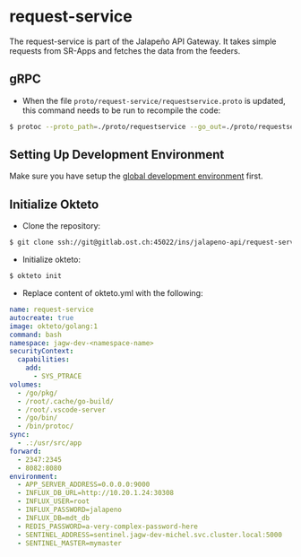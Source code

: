 # request-service
The request-service is part of the Jalapeño API Gateway. It takes simple requests from SR-Apps and fetches the data from the feeders.

## gRPC
- When the file `proto/request-service/requestservice.proto` is updated, this command needs to be run to recompile the code:
```bash
$ protoc --proto_path=./proto/requestservice --go_out=./proto/requestservice --go_opt=paths=source_relative --go-grpc_out=./proto/requestservice --go-grpc_opt=paths=source_relative ./proto/requestservice/requestservice.proto
```

## Setting Up Development Environment
Make sure you have setup the [global development environment](https://gitlab.ost.ch/ins/jalapeno-api/request-service/-/wikis/Development-Environment) first.

## Initialize Okteto
- Clone the repository:
```bash
$ git clone ssh://git@gitlab.ost.ch:45022/ins/jalapeno-api/request-service.git
```
- Initialize okteto:
```bash
$ okteto init
```
- Replace content of okteto.yml with the following:
```yml
name: request-service
autocreate: true
image: okteto/golang:1
command: bash
namespace: jagw-dev-<namespace-name>
securityContext:
  capabilities:
    add:
      - SYS_PTRACE
volumes:
  - /go/pkg/
  - /root/.cache/go-build/
  - /root/.vscode-server
  - /go/bin/
  - /bin/protoc/
sync:
  - .:/usr/src/app
forward:
  - 2347:2345
  - 8082:8080
environment:
  - APP_SERVER_ADDRESS=0.0.0.0:9000
  - INFLUX_DB_URL=http://10.20.1.24:30308
  - INFLUX_USER=root
  - INFLUX_PASSWORD=jalapeno
  - INFLUX_DB=mdt_db
  - REDIS_PASSWORD=a-very-complex-password-here
  - SENTINEL_ADDRESS=sentinel.jagw-dev-michel.svc.cluster.local:5000
  - SENTINEL_MASTER=mymaster
```
